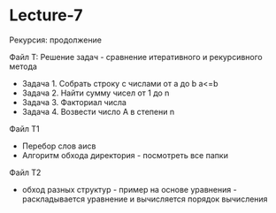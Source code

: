 # Lecture-7
Рекурсия: продолжение

Файл Т: Решение задач - сравнение итеративного и рекурсивного метода
- Задача 1. Собрать строку с числами от а до b a<=b
- Задача 2. Найти сумму чисел от 1 до n
- Задача 3. Факториал числа
- Задача 4. Возвести число А в степени n


Файл Т1 
- Перебор слов аисв
- Алгоритм обхода директория - посмотреть все папки

Файл Т2
- обход разных структур - пример на основе уравнения - раскладывается уравнение и вычисляется порядок вычисления
